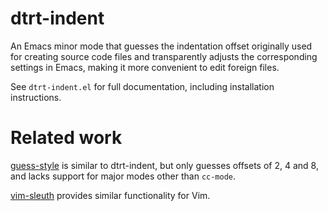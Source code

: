# dtrt-indent

An Emacs minor mode that guesses the indentation offset originally used for creating source code files and transparently adjusts the corresponding settings in Emacs, making it more convenient to edit foreign files.

See `dtrt-indent.el` for full documentation, including installation instructions.

# Related work

[guess-style](https://nschum.de/src/emacs/guess-style/) is similar to dtrt-indent, but only guesses offsets of 2, 4 and 8, and lacks support for major modes other than `cc-mode`.

[vim-sleuth](https://github.com/tpope/vim-sleuth) provides similar functionality for Vim.
